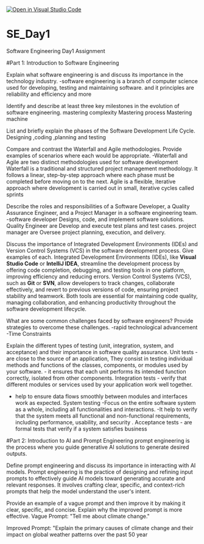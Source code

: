 [![Open in Visual Studio Code](https://classroom.github.com/assets/open-in-vscode-2e0aaae1b6195c2367325f4f02e2d04e9abb55f0b24a779b69b11b9e10269abc.svg)](https://classroom.github.com/online_ide?assignment_repo_id=18479114&assignment_repo_type=AssignmentRepo)
# SE_Day1
Software Engineering Day1 Assignment

#Part 1: Introduction to Software Engineering

Explain what software engineering is and discuss its importance in the technology industry.
-software engineering is a branch of computer science used for developing, testing and maintaining software.
and it principles are reliability and efficiency and more 

Identify and describe at least three key milestones in the evolution of software engineering.
mastering complexity
Mastering process
Mastering machine



List and briefly explain the phases of the Software Development Life Cycle.
Designing ,coding ,planning and testing

Compare and contrast the Waterfall and Agile methodologies. Provide examples of scenarios where each would be appropriate.
-Waterfall and Agile are two distinct methodologies used for software development
Waterfall is a traditional and structured project management methodology.
It follows a linear, step-by-step approach where each phase must be completed before moving on to the next.
Agile is a flexible, iterative approach where development is carried out in small, iterative cycles called sprints 

Describe the roles and responsibilities of a Software Developer, a Quality Assurance Engineer, and a Project Manager in a software engineering team.
-software developer Designs, code, and implement software solutions.
Quality Engineer are Develop and execute test plans and test cases.
project manager are Oversee project planning, execution, and delivery.

Discuss the importance of Integrated Development Environments (IDEs) and Version Control Systems (VCS) in the software development process. Give examples of each.
Integrated Development Environments (IDEs), like **Visual Studio Code** or **IntelliJ IDEA**, streamline the development process by offering code completion, debugging, and testing tools in one platform, improving efficiency and reducing errors. Version Control Systems (VCS), such as **Git** or **SVN**, allow developers to track changes, collaborate effectively, and revert to previous versions of code, ensuring project stability and teamwork. Both tools are essential for maintaining code quality, managing collaboration, and enhancing productivity throughout the software development lifecycle.

What are some common challenges faced by software engineers? Provide strategies to overcome these challenges.
-rapid technological advancement
-Time Constraints 

Explain the different types of testing (unit, integration, system, and acceptance) and their importance in software quality assurance.
Unit tests - are close to the source of an application, They consist in testing individual methods and functions of the classes, components, or modules used by your software. - it ensures that each unit performs its intended function correctly, isolated from other components.
 Integration tests - verify that different modules or services used by your application work well together.
 - help to ensure data flows smoothly between modules and interfaces work as expected.
 System testing -Focus on the entire software system as a whole, including all functionalities and interactions.
 -It help to verify that the system meets all functional and non-functional requirements, including performance, usability, and security .
Acceptance tests - are formal tests that verify if a system satisfies business 

#Part 2: Introduction to AI and Prompt Engineering
 prompt engineering  is the process where you guide generative AI solutions to generate desired outputs.

Define prompt engineering and discuss its importance in interacting with AI models.
Prompt engineering is the practice of designing and refining input prompts to effectively guide AI models toward generating accurate and relevant responses. It involves crafting clear, specific, and context-rich prompts that help the model understand the user's intent.

Provide an example of a vague prompt and then improve it by making it clear, specific, and concise. Explain why the improved prompt is more effective.
Vague Prompt: "Tell me about climate change."

Improved Prompt: "Explain the primary causes of climate change and their impact on global weather patterns over the past 50 year
